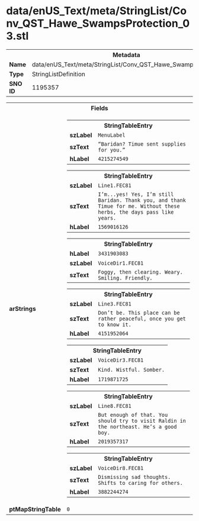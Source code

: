 <h1>data/enUS_Text/meta/StringList/Conv_QST_Hawe_SwampsProtection_03.stl</h1><table><tr><th colspan="100%">Metadata</th></tr><tr><td><b>Name</b></td><td>data/enUS_Text/meta/StringList/Conv_QST_Hawe_SwampsProtection_03.stl</td></tr><tr><td><b>Type</b></td><td>StringListDefinition</td></tr><tr><td><b>SNO ID</b></td><td>1195357</td></tr></table>

<table><tr><th colspan="100%">Fields</th></tr><tr><td><b>arStrings</b></td><td><table><tr><th colspan="100%">StringTableEntry</th></tr><tr><td><b>szLabel</b></td><td><code>MenuLabel</code></td></tr><tr><td><b>szText</b></td><td><code>“Baridan? Timue sent supplies for you.”</code></td></tr><tr><td><b>hLabel</b></td><td><code>4215274549</code></td></tr></table>


<table><tr><th colspan="100%">StringTableEntry</th></tr><tr><td><b>szLabel</b></td><td><code>Line1.FEC81</code></td></tr><tr><td><b>szText</b></td><td><code>I’m...yes! Yes, I’m still Baridan. Thank you, and thank Timue for me. Without these herbs, the days pass like years.</code></td></tr><tr><td><b>hLabel</b></td><td><code>1569016126</code></td></tr></table>


<table><tr><th colspan="100%">StringTableEntry</th></tr><tr><td><b>hLabel</b></td><td><code>3431903083</code></td></tr><tr><td><b>szLabel</b></td><td><code>VoiceDir1.FEC81</code></td></tr><tr><td><b>szText</b></td><td><code>Foggy, then clearing. Weary. Smiling. Friendly.</code></td></tr></table>


<table><tr><th colspan="100%">StringTableEntry</th></tr><tr><td><b>szLabel</b></td><td><code>Line3.FEC81</code></td></tr><tr><td><b>szText</b></td><td><code>Don’t be. This place can be rather peaceful, once you get to know it.</code></td></tr><tr><td><b>hLabel</b></td><td><code>4151952064</code></td></tr></table>


<table><tr><th colspan="100%">StringTableEntry</th></tr><tr><td><b>szLabel</b></td><td><code>VoiceDir3.FEC81</code></td></tr><tr><td><b>szText</b></td><td><code>Kind. Wistful. Somber.</code></td></tr><tr><td><b>hLabel</b></td><td><code>1719871725</code></td></tr></table>


<table><tr><th colspan="100%">StringTableEntry</th></tr><tr><td><b>szLabel</b></td><td><code>Line8.FEC81</code></td></tr><tr><td><b>szText</b></td><td><code>But enough of that. You should try to visit Raldin in the northeast. He’s a good boy.</code></td></tr><tr><td><b>hLabel</b></td><td><code>2019357317</code></td></tr></table>


<table><tr><th colspan="100%">StringTableEntry</th></tr><tr><td><b>szLabel</b></td><td><code>VoiceDir8.FEC81</code></td></tr><tr><td><b>szText</b></td><td><code>Dismissing sad thoughts. Shifts to caring for others.</code></td></tr><tr><td><b>hLabel</b></td><td><code>3882244274</code></td></tr></table>


</td></tr><tr><td><b>ptMapStringTable</b></td><td><code>0</code></td></tr></table>

